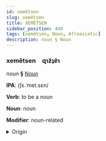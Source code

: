 ```yaml
---
id: xemêtsen
slug: xemêtsen
title: XEMÊTSEN
sidebar_position: 440
tags: [xemêtsen, Noun, Afroasiatic]
description: noun § Noun
---
```


### xemêtsen&emsp;<span kind="abugida">ɋɿƶ̆ʇɐ̃ɿ</span>

*noun* **§** [Noun](../../tags/Noun)

**IPA**: /ʃɛ.ˈmet.sɛn/

**Verb**: to be a noun

**Noun**: noun

**Modifier**: noun-related

<details>
    <summary>Origin</summary>
    Hebrew שֵׁם עֶצֶם‎ shem étsem /ʃɛm ˈɛtsɛm/<br/>
    <em>Afroasiatic Language Family</em>
</details>
